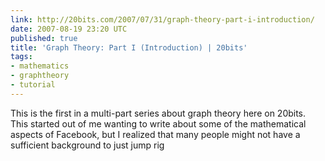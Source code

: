 ```yaml
---
link: http://20bits.com/2007/07/31/graph-theory-part-i-introduction/
date: 2007-08-19 23:20 UTC
published: true
title: 'Graph Theory: Part I (Introduction) | 20bits'
tags:
- mathematics
- graphtheory
- tutorial
---
```


This is the first in a multi-part series about graph theory here on 20bits. This started out of me wanting to write about some of the mathematical aspects of Facebook, but I realized that many people might not have a sufficient background to just jump rig
